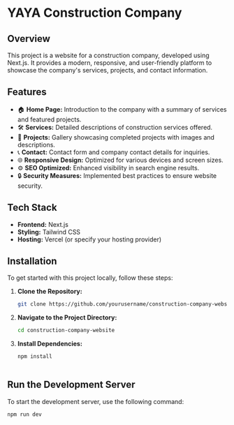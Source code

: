 # YAYA Construction Company

## Overview

This project is a website for a construction company, developed using Next.js. It provides a modern, responsive, and user-friendly platform to showcase the company's services, projects, and contact information.

## Features

- 🏠 **Home Page:** Introduction to the company with a summary of services and featured projects.
- 🛠️ **Services:** Detailed descriptions of construction services offered.
- 📂 **Projects:** Gallery showcasing completed projects with images and descriptions.
- 📞 **Contact:** Contact form and company contact details for inquiries.
- 🌐 **Responsive Design:** Optimized for various devices and screen sizes.
- ⚙️ **SEO Optimized:** Enhanced visibility in search engine results.
- 🔒 **Security Measures:** Implemented best practices to ensure website security.

## Tech Stack

- **Frontend:** Next.js
- **Styling:** Tailwind CSS
- **Hosting:** Vercel (or specify your hosting provider)

## Installation

To get started with this project locally, follow these steps:

1. **Clone the Repository:**
   ```bash
   git clone https://github.com/yourusername/construction-company-website.git
2. **Navigate to the Project Directory:**
   ```bash
   cd construction-company-website
3. **Install Dependencies:**
   ```bash
   npm install
  
## Run the Development Server

To start the development server, use the following command:

```bash
npm run dev
